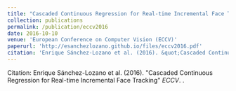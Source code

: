 ```yaml
---
title: "Cascaded Continuous Regression for Real-time Incremental Face Tracking"
collection: publications
permalink: /publication/eccv2016
date: 2016-10-10
venue: 'European Conference on Computer Vision (ECCV)'
paperurl: 'http://esanchezlozano.github.io/files/eccv2016.pdf'
citation: 'Enrique Sánchez-Lozano et al. (2016). &quot;Cascaded Continuous Regression for Real-time Incremental Face Tracking.&quot; <i>ECCV</i>.'
---
```


Citation: Enrique Sánchez-Lozano et al. (2016). "Cascaded Continuous Regression for Real-time Incremental Face Tracking" <i>ECCV</i>. .
